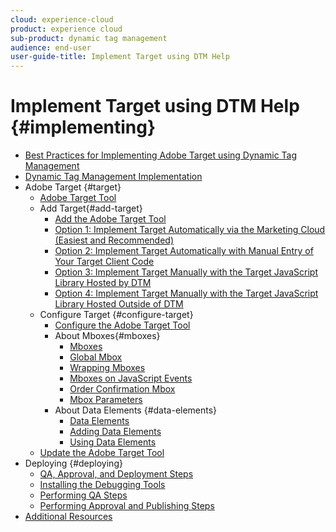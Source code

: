 ```yaml
---
cloud: experience-cloud
product: experience cloud
sub-product: dynamic tag management
audience: end-user
user-guide-title: Implement Target using DTM Help
---
```


# Implement Target using DTM Help {#implementing}

+ [Best Practices for Implementing Adobe Target using Dynamic Tag Management](overview.md)
+ [Dynamic Tag Management Implementation](dynamic-tag-management-implementation.md)
+ Adobe Target {#target}
  + [Adobe Target Tool](adobe-target-tool/adobe-target-tool.md)
  + Add Target{#add-target}
    + [Add the Adobe Target Tool](adobe-target-tool/step-1-add-adobe-target-tool/step-1-add-adobe-target-tool.md)
    + [Option 1: Implement Target Automatically via the Marketing Cloud (Easiest and Recommended)](adobe-target-tool/step-1-add-adobe-target-tool/t-implementing-target-automatically-via-marketing-cloud.md)
    + [Option 2: Implement Target Automatically with Manual Entry of Your Target Client Code](adobe-target-tool/step-1-add-adobe-target-tool/t-implementing-target-automatically-client-code.md)
    + [Option 3: Implement Target Manually with the Target JavaScript Library Hosted by DTM](adobe-target-tool/step-1-add-adobe-target-tool/t-implementing-target-manually-js-hosted-dtm.md)
    + [Option 4: Implement Target Manually with the Target JavaScript Library Hosted Outside of DTM](adobe-target-tool/step-1-add-adobe-target-tool/t-implementing-target-manually-js-hosted-outside-dtm.md)
   + Configure Target {#configure-target}
     + [Configure the Adobe Target Tool](adobe-target-tool/configure-target-tool/configure-target-tool.md)
     + About Mboxes{#mboxes}
       + [Mboxes](adobe-target-tool/configure-target-tool/mboxes/mboxes.md)
        + [Global Mbox](adobe-target-tool/configure-target-tool/mboxes/global-mbox.md)
        + [Wrapping Mboxes](adobe-target-tool/configure-target-tool/mboxes/wrapping-mboxes.md)
        + [Mboxes on JavaScript Events](adobe-target-tool/configure-target-tool/mboxes/t-mboxes-on-javascript-events.md)
        + [Order Confirmation Mbox](adobe-target-tool/configure-target-tool/mboxes/order-confirmation-mbox.md)
        + [Mbox Parameters](adobe-target-tool/configure-target-tool/mboxes/mbox-parameters.md)
      + About Data Elements {#data-elements}
        + [Data Elements](adobe-target-tool/configure-target-tool/data-elements/data-elements.md)
        + [Adding Data Elements](adobe-target-tool/configure-target-tool/data-elements/t-adding-data-elements.md)
        + [Using Data Elements](adobe-target-tool/configure-target-tool/data-elements/using-data-elements.md)
   + [Update the Adobe Target Tool](adobe-target-tool/update-target-tool.md)
+ Deploying {#deploying}
   + [QA, Approval, and Deployment Steps](qa-approval-deployal-steps/qa-approval-deployal-steps.md)
   + [Installing the Debugging Tools](qa-approval-deployal-steps/installing-debugging-tools.md)
   + [Performing QA Steps](qa-approval-deployal-steps/performing-qa-steps.md)
   + [Performing Approval and Publishing Steps](qa-approval-deployal-steps/performing-approval-publishing-steps.md)
+ [Additional Resources](additional-resources.md)
